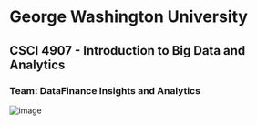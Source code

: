 # George Washington University
## CSCI 4907 - Introduction to Big Data and Analytics
### Team: DataFinance Insights and Analytics

![image](https://github.com/BigDataAnalytics2023/gwbigdataanalytics2023-final-project-datafinance-insights/assets/87030900/2c263f2a-47bf-4636-b96c-e815823bfb58)
